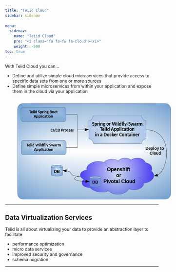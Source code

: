 ```yaml
---
title: "Teiid Cloud"
sidebar: sidenav

menu:
  sidenav:
    name: "Teiid Cloud"
    pre: "<i class='fa fa-fw fa-cloud'></i>"
    weight: -500
toc: true
---
```


With Teiid Cloud you can...

 - Define and utilize simple cloud microservices that provide access to specific data sets from one or more sources
 - Define simple microservices from within your application and expose them in the cloud via your application


<div>
<br>
<img  width="540" height="314" src="/images/teiid-cloud.png" frameborder="2" hspace="40" usemap="#teiidmap"></img>

<map name="teiidmap">
  <area shape="rect" coords="12,12,170,60" alt="Computer" href="../teiid_four_ways/microservices">
  <area shape="rect" coords="12,123,170,167" alt="Phone" href="../teiid_four_ways/wildfly_swarm">
</map>
</div>

---


## Data Virtualization Services

Teiid is all about virtualizing your data to provide an abstraction layer to facilitate

 - performance optimization
 - micro data services
 - improved security and governance
 - schema migration

---

